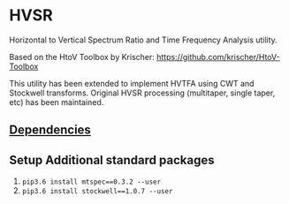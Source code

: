 # HVSR
Horizontal to Vertical Spectrum Ratio and Time Frequency Analysis utility.

Based on the HtoV Toolbox by Krischer: https://github.com/krischer/HtoV-Toolbox

This utility has been extended to implement HVTFA using CWT and Stockwell transforms. 
Original HVSR processing (multitaper, single taper, etc) has been maintained.

## [Dependencies](../README.md#Dependencies)

## Setup Additional standard packages

1. `pip3.6 install mtspec==0.3.2 --user`
2. `pip3.6 install stockwell==1.0.7 --user`
